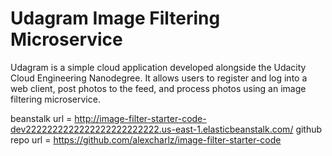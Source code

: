 # Udagram Image Filtering Microservice

Udagram is a simple cloud application developed alongside the Udacity Cloud Engineering Nanodegree. It allows users to register and log into a web client, post photos to the feed, and process photos using an image filtering microservice.


beanstalk url = http://image-filter-starter-code-dev2222222222222222222222222.us-east-1.elasticbeanstalk.com/
github repo url = https://github.com/alexcharlz/image-filter-starter-code
